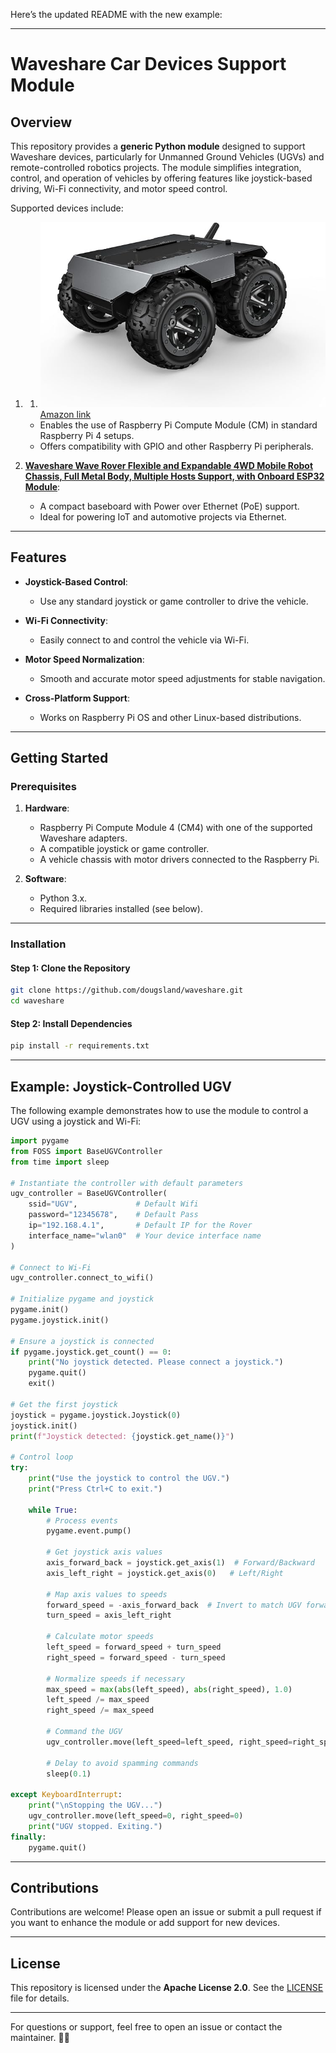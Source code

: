 Here’s the updated README with the new example:

---

# Waveshare Car Devices Support Module

## Overview

This repository provides a **generic Python module** designed to support Waveshare devices, particularly for Unmanned Ground Vehicles (UGVs) and remote-controlled robotics projects. The module simplifies integration, control, and operation of vehicles by offering features like joystick-based driving, Wi-Fi connectivity, and motor speed control.

Supported devices include:

1. 1. ![Waveshare UGV Rover Open-Source 6 Wheels 4WD AI Robot, Compatible with Raspberry Pi 5, Dual Controllers, Comes with Pan-Tilt Module, PI5-4GB Included](https://raw.githubusercontent.com/dougsland/waveshare/main/pics/01.jpg)
   [Amazon link](https://www.amazon.com/gp/product/B0D2L27JDT/ref=ppx_yo_dt_b_search_asin_title?ie=UTF8&psc=1)
   - Enables the use of Raspberry Pi Compute Module (CM) in standard Raspberry Pi 4 setups.
   - Offers compatibility with GPIO and other Raspberry Pi peripherals.

2. **[Waveshare Wave Rover Flexible and Expandable 4WD Mobile Robot Chassis, Full Metal Body, Multiple Hosts Support, with Onboard ESP32 Module](https://www.amazon.com/gp/product/B0CF55LM6Q/ref=ppx_yo_dt_b_search_asin_title?ie=UTF8&psc=1)**:
   - A compact baseboard with Power over Ethernet (PoE) support.
   - Ideal for powering IoT and automotive projects via Ethernet.

---

## Features

- **Joystick-Based Control**:
  - Use any standard joystick or game controller to drive the vehicle.

- **Wi-Fi Connectivity**:
  - Easily connect to and control the vehicle via Wi-Fi.

- **Motor Speed Normalization**:
  - Smooth and accurate motor speed adjustments for stable navigation.

- **Cross-Platform Support**:
  - Works on Raspberry Pi OS and other Linux-based distributions.

---

## Getting Started

### Prerequisites

1. **Hardware**:
   - Raspberry Pi Compute Module 4 (CM4) with one of the supported Waveshare adapters.
   - A compatible joystick or game controller.
   - A vehicle chassis with motor drivers connected to the Raspberry Pi.

2. **Software**:
   - Python 3.x.
   - Required libraries installed (see below).

---

### Installation

#### Step 1: Clone the Repository

```bash
git clone https://github.com/dougsland/waveshare.git
cd waveshare
```

#### Step 2: Install Dependencies

```bash
pip install -r requirements.txt
```

---

## Example: Joystick-Controlled UGV

The following example demonstrates how to use the module to control a UGV using a joystick and Wi-Fi:

```python
import pygame
from FOSS import BaseUGVController
from time import sleep

# Instantiate the controller with default parameters
ugv_controller = BaseUGVController(
    ssid="UGV",             # Default Wifi
    password="12345678",    # Default Pass
    ip="192.168.4.1",       # Default IP for the Rover
    interface_name="wlan0"  # Your device interface name
)

# Connect to Wi-Fi
ugv_controller.connect_to_wifi()

# Initialize pygame and joystick
pygame.init()
pygame.joystick.init()

# Ensure a joystick is connected
if pygame.joystick.get_count() == 0:
    print("No joystick detected. Please connect a joystick.")
    pygame.quit()
    exit()

# Get the first joystick
joystick = pygame.joystick.Joystick(0)
joystick.init()
print(f"Joystick detected: {joystick.get_name()}")

# Control loop
try:
    print("Use the joystick to control the UGV.")
    print("Press Ctrl+C to exit.")

    while True:
        # Process events
        pygame.event.pump()

        # Get joystick axis values
        axis_forward_back = joystick.get_axis(1)  # Forward/Backward
        axis_left_right = joystick.get_axis(0)   # Left/Right

        # Map axis values to speeds
        forward_speed = -axis_forward_back  # Invert to match UGV forward
        turn_speed = axis_left_right

        # Calculate motor speeds
        left_speed = forward_speed + turn_speed
        right_speed = forward_speed - turn_speed

        # Normalize speeds if necessary
        max_speed = max(abs(left_speed), abs(right_speed), 1.0)
        left_speed /= max_speed
        right_speed /= max_speed

        # Command the UGV
        ugv_controller.move(left_speed=left_speed, right_speed=right_speed)

        # Delay to avoid spamming commands
        sleep(0.1)

except KeyboardInterrupt:
    print("\nStopping the UGV...")
    ugv_controller.move(left_speed=0, right_speed=0)
    print("UGV stopped. Exiting.")
finally:
    pygame.quit()
```

---

## Contributions

Contributions are welcome! Please open an issue or submit a pull request if you want to enhance the module or add support for new devices.

---

## License

This repository is licensed under the **Apache License 2.0**. See the [LICENSE](LICENSE) file for details.

---

For questions or support, feel free to open an issue or contact the maintainer. 🚗✨
